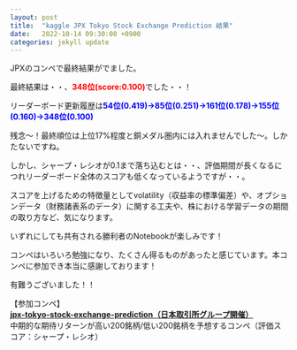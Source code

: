 ```yaml
---
layout: post
title:  "kaggle JPX Tokyo Stock Exchange Prediction 結果"
date:   2022-10-14 09:30:00 +0900
categories: jekyll update
---
```


JPXのコンペで最終結果がでました。

最終結果は・・、<span style="color: red; ">**348位(score:0.100)**</span>でした・・！

リーダーボード更新履歴は<span style="color: blue; ">**54位(0.419)→85位(0.251)→161位(0.178)→155位(0.160)→348位(0.100)**</span>

残念～！最終順位は上位17%程度と銅メダル圏内には入れませんでした～。しかたないですね。

しかし、シャープ・レシオが0.1まで落ち込むとは・・、評価期間が長くなるにつれリーダーボード全体のスコアも低くなっているようですが・・。

スコアを上げるための特徴量としてvolatility（収益率の標準偏差）や、オプションデータ（財務諸表系のデータ）に関する工夫や、株における学習データの期間の取り方など、気になります。

いずれにしても共有される勝利者のNotebookが楽しみです！

コンペはいろいろ勉強になり、たくさん得るものがあったと感じています。本コンペに参加でき本当に感謝しております！

有難うございました！！

【参加コンペ】  
**<a href="https://www.kaggle.com/competitions/jpx-tokyo-stock-exchange-prediction" target="_blank">jpx-tokyo-stock-exchange-prediction（日本取引所グループ開催）</a>**  
中期的な期待リターンが高い200銘柄/低い200銘柄を予想するコンペ（評価スコア：シャープ・レシオ）  

